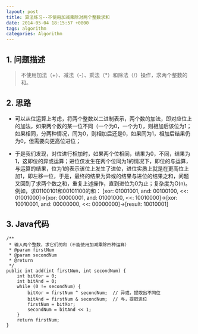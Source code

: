 ```yaml
---
layout: post
title: 算法练习--不使用加减乘除对两个整数求和
date: 2014-05-04 18:15:57 +0800
tags: algorithm
categories: Algorithm
---
```


## 1. 问题描述

> 不使用加法（+）、减法（-）、乘法（*）和除法（/）操作，求两个整数的和。

<!-- more -->

## 2. 思路

+ 可以从位运算上考虑，将两个整数以二进制表示，两个数的加法，即对应位上的加法，如果两个数的某一位不同（一个为0，一个为1），则相加后该位为1；如果相同，分两种情况，同为0，则相加后还是0，如果同为1，相加后结果仍为0，但需要向更高位进位；

+ 于是我们发现，对位进行相加时，如果两个位相同，结果为0，不同，结果为1，这即位的异或运算；进位仅发生在两个位同为1的情况下，即位的与运算，与运算的结果，位为1的表示该位上发生了进位，进位实质上就是在更高位上加1，即左移一位，于是，最终的结果为异或的结果与进位的结果之和，问题又回到了求两个数之和，重复上述操作，直到进位为0为止；复杂度为O(n)。
例如，求01100101和00101100的和：
[xor: 01001001, and: 00100100, <<: 01001000]->[xor: 00000001, and: 01001000, <<: 10010000]->[xor: 10010001, and: 00000000, <<: 00000000]->[result: 10010001]

## 3. Java代码

	/**
	 * 输入两个整数，求它们的和（不能使用加减乘除四种运算）
	 * @param firstNum
	 * @param secondNum
	 * @return
	 */
	public int add(int firstNum, int secondNum) {
		int bitXor = 0;
		int bitAnd = 0;
		while (0 != secondNum) {
			bitXor = firstNum ^ secondNum;  // 异或，提取出不同位
			bitAnd = firstNum & secondNum;  // 与，提取进位
			firstNum = bitXor;
			secondNum = bitAnd << 1;
		}
		return firstNum;
	}
